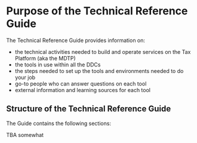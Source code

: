 # Purpose of the Technical Reference Guide
The Technical Reference Guide provides information on:

- the technical activities needed to build and operate services on the Tax Platform (aka the MDTP)
- the tools in use within all the DDCs
- the steps needed to set up the tools and environments needed to do your job
- go-to people who can answer questions on each tool
- external information and learning sources for each tool

## Structure of the Technical Reference Guide
The Guide contains the following sections:

TBA somewhat
